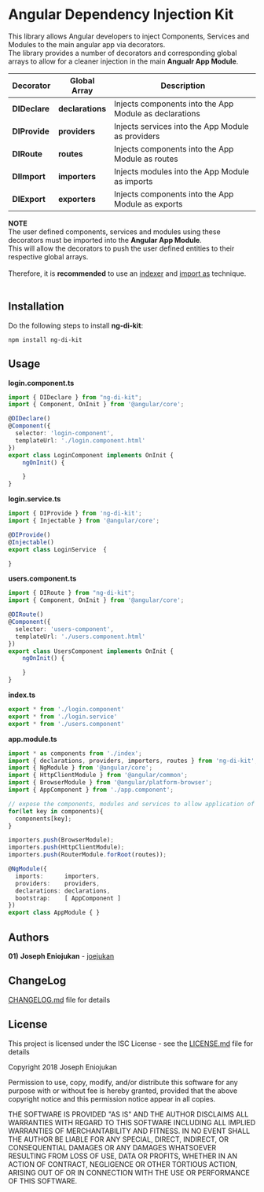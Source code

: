 # Angular Dependency Injection Kit
This library allows Angular developers to inject Components, Services and Modules to the main angular 
app via decorators.<br/>
The library provides a number of decorators and corresponding global arrays to allow for a cleaner injection in the main **Angualr App Module**.<br/>

|Decorator        |Global Array         |Description                                           |
|-----------------|---------------------|------------------------------------------------------|
|**DIDeclare**    |**declarations**     |Injects components into the App Module as declarations|
|**DIProvide**    |**providers**        |Injects services into the App Module as providers     |
|**DIRoute**      |**routes**           |Injects components into the App Module as routes      |
|**DIImport**     |**importers**        |Injects modules into the App Module as imports        |
|**DIExport**     |**exporters**        |Injects components into the App Module as exports     |<br/>

**NOTE**<br/>
The user defined components, services and modules using these decorators must be imported into the **Angular App Module**.<br/>
This will allow the decorators to push the user defined entities to their respective global arrays.<br/><br/>
Therefore, it is **recommended** to use an [indexer](https://www.npmjs.com/package/ts-indexer) and [import as](#importas) technique.<br/><br/>

## Installation
Do the following steps to install **ng-di-kit**:
```
npm install ng-di-kit
```

## Usage
**login.component.ts**
``` typescript
import { DIDeclare } from "ng-di-kit";
import { Component, OnInit } from '@angular/core';

@DIDeclare()
@Component({
  selector: 'login-component',
  templateUrl: './login.component.html'
})
export class LoginComponent implements OnInit {
    ngOnInit() {

    }
}
```

**login.service.ts**
``` typescript
import { DIProvide } from 'ng-di-kit';
import { Injectable } from '@angular/core';

@DIProvide()
@Injectable()
export class LoginService  {

}
```

**users.component.ts**
``` typescript
import { DIRoute } from "ng-di-kit";
import { Component, OnInit } from '@angular/core';

@DIRoute()
@Component({
  selector: 'users-component',
  templateUrl: './users.component.html'
})
export class UsersComponent implements OnInit {
    ngOnInit() {

    }
}
```

**index.ts**
```typescript
export * from './login.component'
export * from './login.service'
export * from './users.component'
```

**app.module.ts** <a name="importas"></a>
```typescript
import * as components from './index';
import { declarations, providers, importers, routes } from 'ng-di-kit';
import { NgModule } from '@angular/core';
import { HttpClientModule } from '@angular/common';
import { BrowserModule } from '@angular/platform-browser';
import { AppComponent } from './app.component';

// expose the components, modules and services to allow application of decorators
for(let key in components){
  components[key];
}

importers.push(BrowserModule);
importers.push(HttpClientModule);
importers.push(RouterModule.forRoot(routes));

@NgModule({
  imports:      importers,
  providers:    providers,
  declarations: declarations,
  bootstrap:    [ AppComponent ]
})
export class AppModule { }
```

## Authors
**01)** **Joseph Eniojukan** - [joejukan](https://github.com/joejukan)<br/>

## ChangeLog
[CHANGELOG.md](https://github.com/joejukan/ng-di-kit/blob/master/CHANGELOG.md) file for details

## License
This project is licensed under the ISC License - see the [LICENSE.md](https://github.com/joejukan/ng-di-kit/blob/master/LICENSE.md) file for details

Copyright 2018 Joseph Eniojukan

Permission to use, copy, modify, and/or distribute this software for any purpose with or without fee is hereby granted, provided that the above copyright notice and this permission notice appear in all copies.

THE SOFTWARE IS PROVIDED "AS IS" AND THE AUTHOR DISCLAIMS ALL WARRANTIES WITH REGARD TO THIS SOFTWARE INCLUDING ALL IMPLIED WARRANTIES OF MERCHANTABILITY AND FITNESS. IN NO EVENT SHALL THE AUTHOR BE LIABLE FOR ANY SPECIAL, DIRECT, INDIRECT, OR CONSEQUENTIAL DAMAGES OR ANY DAMAGES WHATSOEVER RESULTING FROM LOSS OF USE, DATA OR PROFITS, WHETHER IN AN ACTION OF CONTRACT, NEGLIGENCE OR OTHER TORTIOUS ACTION, ARISING OUT OF OR IN CONNECTION WITH THE USE OR PERFORMANCE OF THIS SOFTWARE.